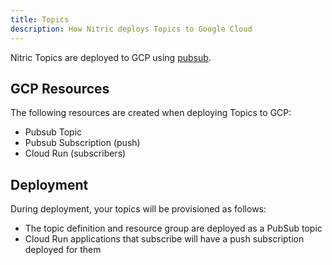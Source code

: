 ```yaml
---
title: Topics
description: How Nitric deploys Topics to Google Cloud
---
```


Nitric Topics are deployed to GCP using [pubsub](https://cloud.google.com/pubsub).

## GCP Resources

The following resources are created when deploying Topics to GCP:

- Pubsub Topic
- Pubsub Subscription (push)
- Cloud Run (subscribers)

## Deployment

During deployment, your topics will be provisioned as follows:

- The topic definition and resource group are deployed as a PubSub topic
- Cloud Run applications that subscribe will have a push subscription deployed for them
